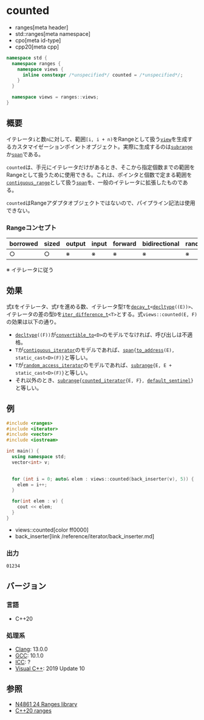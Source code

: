 # counted
* ranges[meta header]
* std::ranges[meta namespace]
* cpo[meta id-type]
* cpp20[meta cpp]

```cpp
namespace std {
  namespace ranges {
    namespace views {
      inline constexpr /*unspecified*/ counted = /*unspecified*/;
    }
  }

  namespace views = ranges::views;
}
```

## 概要
イテレータ`i`と数`n`に対して、範囲`[i, i + n)`をRangeとして扱う[`view`](view.md)を生成するカスタマイゼーションポイントオブジェクト。実際に生成するのは[`subrange`](subrange.md)か[`span`](/reference/span/span.md)である。

`counted`は、手元にイテレータだけがあるとき、そこから指定個数までの範囲をRangeとして扱うために使用できる。これは、ポインタと個数で定まる範囲を[`contiguous_range`](contiguous_range.md)として扱う[`span`](/reference/span/span.md)を、一般のイテレータに拡張したものである。

`counted`はRangeアダプタオブジェクトではないので、パイプライン記法は使用できない。

### Rangeコンセプト

| borrowed | sized | output | input | forward | bidirectional | random_access | contiguous | common | viewable | view |
|----------|-------|--------|-------|---------|---------------|---------------|------------|--------|----------|------|
| ○       | ○    | ※     | ※    | ※      | ※            | ※            | ※         | ※     | ○       | ○   |

※ イテレータに従う

## 効果

式`E`をイテレータ、式`F`を進める数、イテレータ型`T`を[`decay_t`](/reference/type_traits/decay.md)`<`[`decltype`](/lang/cpp11/decltype.md)`((E))>`、イテレータの差の型`D`を[`iter_difference_t`](/reference/iterator/iter_difference_t.md)`<T>`とする。式`views::counted(E, F)`の効果は以下の通り。

- [`decltype`](/lang/cpp11/decltype.md)`((F))`が[`convertible_to`](/reference/concepts/convertible_to.md)`<D>`のモデルでなければ、呼び出しは不適格。
- `T`が[`contiguous_iterator`](/reference/iterator/contiguous_iterator.md)のモデルであれば、[`span`](/reference/span/span.md)`{`[`to_address`](/reference/memory/to_address.md)`(E), static_cast<D>(F)}`と等しい。
- `T`が[`random_access_iterator`](/reference/iterator/random_access_iterator.md)のモデルであれば、[`subrange`](subrange.md)`{E, E + static_cast<D>(F)}`と等しい。
- それ以外のとき、[`subrange`](subrange.md)`{`[`counted_iterator`](/reference/iterator/counted_iterator.md)`{E, F}, `[`default_sentinel`](/reference/iterator/default_sentinel_t.md)`}`と等しい。

## 例
```cpp example
#include <ranges>
#include <iterator>
#include <vector>
#include <iostream>

int main() {
  using namespace std;
  vector<int> v;
  

  for (int i = 0; auto& elem : views::counted(back_inserter(v), 5)) {
    elem = i++;
  }

  for(int elem : v) {
    cout << elem;
  }
}
```
* views::counted[color ff0000]
* back_inserter[link /reference/iterator/back_inserter.md]

### 出力
```
01234
```

## バージョン
### 言語
- C++20

### 処理系
- [Clang](/implementation.md#clang): 13.0.0
- [GCC](/implementation.md#gcc): 10.1.0
- [ICC](/implementation.md#icc): ?
- [Visual C++](/implementation.md#visual_cpp): 2019 Update 10

## 参照
- [N4861 24 Ranges library](https://timsong-cpp.github.io/cppwp/n4861/ranges)
- [C++20 ranges](https://techbookfest.org/product/5134506308665344)
